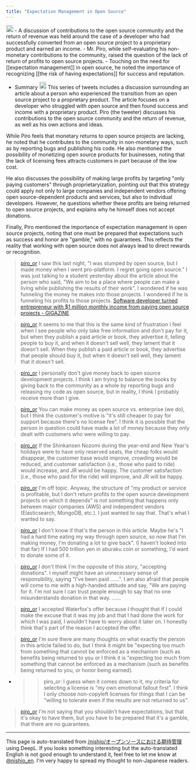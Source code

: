 ```yaml
---
title: "Expectation Management in Open Source"
---
```


<img src='https://scrapbox.io/api/pages/nishio-en/gpt/icon' alt='gpt.icon' height="19.5"/>
- A discussion of contributions to the open source community and the return of revenue was held around the case of a developer who had successfully converted from an open source project to a proprietary product and earned an income.
- Mr. Piro, while self-evaluating his non-monetary contributions to the community, raised the question of the lack of return of profits to open source projects.
- Touching on the need for [[expectation management]] in open source, he noted the importance of recognizing [[the risk of having expectations]] for success and reputation.

- Summary <img src='https://scrapbox.io/api/pages/nishio-en/gpt/icon' alt='gpt.icon' height="19.5"/>
This series of tweets includes a discussion surrounding an article about a person who experienced the transition from an open source project to a proprietary product. The article focuses on a developer who struggled with open source and then found success and income with a proprietary product. Piro (the tweeter) discusses his contributions to the open source community and the return of revenue, as well as his own actions and ideas.

While Piro feels that monetary returns to open source projects are lacking, he noted that he contributes to the community in non-monetary ways, such as by reporting bugs and publishing his code. He also mentioned the possibility of monetizing open source products for businesses, noting that the lack of licensing fees attracts customers in part because of the low cost.

He also discusses the possibility of making large profits by targeting "only paying customers" through proprietaryization, pointing out that this strategy could apply not only to large companies and independent vendors offering open source-dependent products and services, but also to individual developers. However, he questions whether these profits are being returned to open source projects, and explains why he himself does not accept donations.

Finally, Piro mentioned the importance of expectation management in open source projects, noting that one must be prepared that expectations such as success and honor are "gamble," with no guarantees. This reflects the reality that working with open source does not always lead to direct rewards or recognition.

> [piro_or](https://twitter.com/piro_or/status/1763403880078184932) I saw this last night, "I was stumped by open source, but I made money when I went pro-platform. I regret going open source." I was just talking to a student yesterday about the article about the person who said, "We aim to be a place where people can make a living while publishing the results of their work". I wondered if he was funneling the money he makes into those projects. I wondered if he is funneling his profits to those projects.
[Software developer turned entrepreneur with $1 million monthly income from paying open source projects - GIGAZINE](https://gigazine.net/news/20240229-open-source-project-business/)

> [piro_or](https://twitter.com/piro_or/status/1763405213397111110) It seems to me that this is the same kind of frustration I feel when I see people who only take free information and don't pay for it, but when they publish a paid article or book, they advertise it, telling people to buy it, and when it doesn't sell well, they lament that it doesn't sell. When they publish a paid article or book, they advertise that people should buy it, but when it doesn't sell well, they lament that it doesn't sell.

> [piro_or](https://twitter.com/piro_or/status/1763409078817341453) I personally don't give money back to open source development projects. I think I am trying to balance the books by giving back to the community as a whole by reporting bugs and releasing my code as open source, but in reality, I think I probably receive more than I give.

> [piro_or](https://twitter.com/piro_or/status/1763441628650655814) You can make money as open source vs. enterprise (we do), but I think the customer's motive is "it's still cheaper to pay for support because there's no license fee". I think it is possible that the person in question could have made a lot of money because they only dealt with customers who were willing to pay.

> [piro_or](https://twitter.com/piro_or/status/1763443378673590597) If the Shinkansen Nozomi during the year-end and New Year's holidays were to have only reserved seats, the cheap folks would disappear, the customer base would improve, crowding would be reduced, and customer satisfaction (i.e., those who paid to ride) would increase, and JR would be happy. The customer satisfaction (i.e., those who paid for the ride) will improve, and JR will be happy.

> [piro_or](https://twitter.com/piro_or/status/1763504601331069423) I'm off topic. Anyway, the structure of "my product or service is profitable, but I don't return profits to the open source development projects on which it depends" is not something that happens only between major companies (AWS) and independent vendors (Elasticsearch, MongoDB, etc.). I just wanted to say that. That's what I wanted to say.

> [piro_or](https://twitter.com/piro_or/status/1763505092177850689) I don't know if that's the person in this article. Maybe he's "I had a hard time eating my way through open source, so now that I'm making money, I'm donating a lot to give back". (I haven't looked into that far)
>  If I had 500 trillion yen in aburaku coin or something, I'd want to donate some of it.

> [piro_or](https://twitter.com/piro_or/status/1763584868863393914) I don't think I'm the opposite of this story, "accepting donations". I myself might have an unnecessary sense of responsibility, saying "I've been paid ......". I am also afraid that people will come to me with a high-handed attitude and say, "We are paying for it. I'm not sure I can trust people enough to say that no one misunderstands donation in that way. ......

> [piro_or](https://twitter.com/piro_or/status/1763585663566561352) I accepted Waterfox's offer because I thought that if I could make the excuse that it was my job and that I had done the work for which I was paid, I wouldn't have to worry about it later on. I honestly think that's part of the reason I accepted the offer.

> [piro_or](https://twitter.com/piro_or/status/1763917592069349660) I'm sure there are many thoughts on what exactly the person in this article failed to do, but I think it might be "expecting too much from something that cannot be enforced as a mechanism (such as benefits being returned to you or I think it is "expecting too much from something that cannot be enforced as a mechanism (such as benefits being returned to you, or honor being earned).
- >  >piro_or: I guess when it comes down to it, my criteria for selecting a license is "my own emotional fallout first". I think I only choose non-copyleft licenses for things that I can be "willing to tolerate even if the results are not returned to us".

> [piro_or](https://twitter.com/piro_or/status/1763918467533774927) I'm not saying that you shouldn't have expectations, but that it's okay to have them, but you have to be prepared that it's a gamble, that there are no guarantees.


---
This page is auto-translated from [/nishio/オープンソースにおける期待管理](https://scrapbox.io/nishio/オープンソースにおける期待管理) using DeepL. If you looks something interesting but the auto-translated English is not good enough to understand it, feel free to let me know at [@nishio_en](https://twitter.com/nishio_en). I'm very happy to spread my thought to non-Japanese readers.